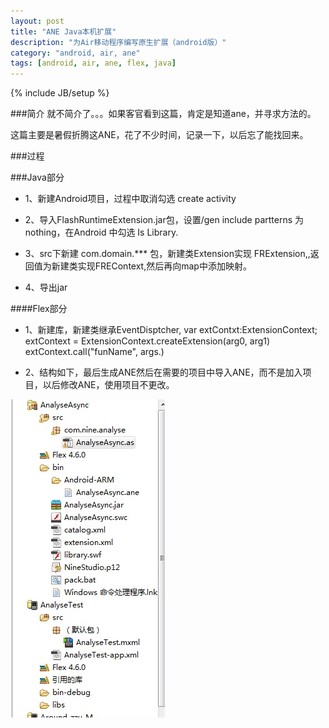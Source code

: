 ```yaml
---
layout: post
title: "ANE Java本机扩展"
description: "为Air移动程序编写原生扩展（android版）"
category: "android, air, ane"
tags: [android, air, ane, flex, java]
---
```

{% include JB/setup %}

###简介
就不简介了。。。如果客官看到这篇，肯定是知道ane，并寻求方法的。

这篇主要是暑假折腾这ANE，花了不少时间，记录一下，以后忘了能找回来。

###过程

###Java部分
* 1、新建Android项目，过程中取消勾选 create activity

* 2、导入FlashRuntimeExtension.jar包，设置/gen include partterns 为nothing，在Android 中勾选 Is Library.

* 3、src下新建 com.domain.*** 包，新建类Extension实现 FRExtension,,返回值为新建类实现FREContext,然后再向map中添加映射。

* 4、导出jar


####Flex部分

* 1、新建库，新建类继承EventDisptcher,
    var extContxt:ExtensionContext;
    extContext = ExtensionContext.createExtension(arg0, arg1)
    extContext.call("funName", args.)

* 2、结构如下，最后生成ANE然后在需要的项目中导入ANE，而不是加入项目，以后修改ANE，使用项目不更改。

<img src="/assets/images/posts/post_ane_img1.jpeg" />


